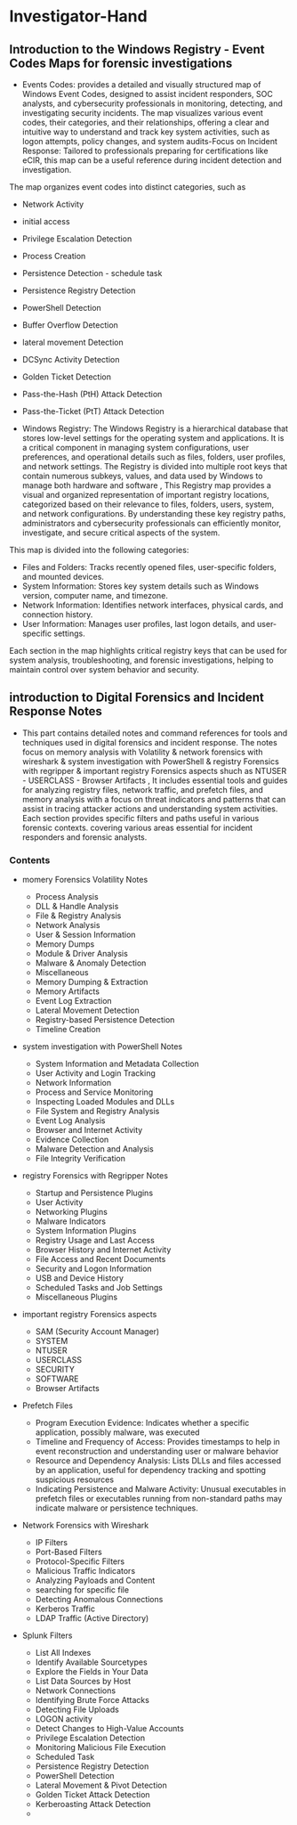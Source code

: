 # Investigator-Hand
## Introduction to the Windows Registry - Event Codes Maps for forensic investigations 

- Events Codes: provides a detailed and visually structured map of Windows Event Codes, designed to assist incident responders, SOC analysts, and cybersecurity professionals in monitoring, detecting, and investigating security incidents. The map visualizes various event codes, their categories, and their relationships, offering a clear and intuitive way to understand and track key system activities, such as logon attempts, policy changes, and system audits-Focus on Incident Response: Tailored to professionals preparing for certifications like eCIR, this map can be a useful reference during incident detection and investigation.

The map organizes event codes into distinct categories, such as 
- Network Activity
- initial access
- Privilege Escalation Detection
- Process Creation
- Persistence Detection - schedule task
- Persistence Registry    Detection
- PowerShell Detection
- Buffer Overflow Detection
- lateral movement Detection
- DCSync Activity Detection
- Golden Ticket Detection
- Pass-the-Hash (PtH) Attack Detection
- Pass-the-Ticket (PtT) Attack Detection


 - Windows Registry: The Windows Registry is a hierarchical database that stores low-level settings for the operating system and applications. It is a critical component in managing system configurations, user preferences, and operational details such as files, folders, user profiles, and network settings. The Registry is divided into multiple root keys that contain numerous subkeys, values, and data used by Windows to manage both hardware and software , This Registry map provides a visual and organized representation of important registry locations, categorized based on their relevance to files, folders, users, system, and network configurations. By understanding these key registry paths, administrators and cybersecurity professionals can efficiently monitor, investigate, and secure critical aspects of the system.

This map is divided into the following categories:

- Files and Folders: Tracks recently opened files, user-specific folders, and mounted devices.
- System Information: Stores key system details such as Windows version, computer name, and timezone.
- Network Information: Identifies network interfaces, physical cards, and connection history.
- User Information: Manages user profiles, last logon details, and user-specific settings.

Each section in the map highlights critical registry keys that can be used for system analysis, troubleshooting, and forensic investigations, helping to maintain control over system behavior and security.

## introduction to Digital Forensics and Incident Response Notes 

- This part contains detailed notes and command references for tools and techniques used in digital forensics and incident response. The notes focus on memory analysis with Volatility & network forensics with wireshark & system investigation with PowerShell & registry Forensics with regripper & important registry Forensics aspects shuch as NTUSER - USERCLASS - Browser Artifacts , It includes essential tools and guides for analyzing registry files, network traffic, and prefetch files, and memory analysis with a focus on threat indicators and patterns that can assist in tracing attacker actions and understanding system activities. Each section provides specific filters and paths useful in various forensic contexts. covering various areas essential for incident responders and forensic analysts.

### Contents
- momery Forensics Volatility Notes
    - Process Analysis
    - DLL & Handle Analysis
    - File & Registry Analysis
    - Network Analysis
    - User & Session Information
    - Memory Dumps
    - Module & Driver Analysis
    - Malware & Anomaly Detection
    - Miscellaneous
    - Memory Dumping & Extraction
    - Memory Artifacts
    - Event Log Extraction
    - Lateral Movement Detection
    - Registry-based Persistence Detection
    - Timeline Creation
      
- system investigation with PowerShell Notes
    - System Information and Metadata Collection
    - User Activity and Login Tracking
    - Network Information
    - Process and Service Monitoring
    - Inspecting Loaded Modules and DLLs
    - File System and Registry Analysis
    - Event Log Analysis
    - Browser and Internet Activity
    - Evidence Collection
    - Malware Detection and Analysis
    - File Integrity Verification
      
- registry Forensics with Regripper Notes
    - Startup and Persistence Plugins
    - User Activity
    - Networking Plugins
    - Malware Indicators
    - System Information Plugins
    - Registry Usage and Last Access
    - Browser History and Internet Activity
    -  File Access and Recent Documents
    -  Security and Logon Information
    -  USB and Device History
    -  Scheduled Tasks and Job Settings
    -  Miscellaneous Plugins
      
 - important registry Forensics aspects
    - SAM (Security Account Manager)
    - SYSTEM
    - NTUSER
    - USERCLASS
    - SECURITY
    - SOFTWARE
    - Browser Artifacts
      
- Prefetch Files
    - Program Execution Evidence: Indicates whether a specific application, possibly malware, was executed
    - Timeline and Frequency of Access: Provides timestamps to help in event reconstruction and understanding user or malware behavior
    - Resource and Dependency Analysis: Lists DLLs and files accessed by an application, useful for dependency tracking and spotting suspicious resources
    - Indicating Persistence and Malware Activity: Unusual executables in prefetch files or executables running from non-standard paths may indicate malware or persistence techniques.
      
 - Network Forensics with Wireshark
    - IP Filters
    - Port-Based Filters
    - Protocol-Specific Filters
    - Malicious Traffic Indicators
    - Analyzing Payloads and Content
    - searching for specific file
    - Detecting Anomalous Connections
    - Kerberos Traffic
    - LDAP Traffic (Active Directory)    

- Splunk Filters
    - List All Indexes
    - Identify Available Sourcetypes
    - Explore the Fields in Your Data
    - List Data Sources by Host
    - Network Connections
    - Identifying Brute Force Attacks
    - Detecting File Uploads
    - LOGON activity
    - Detect Changes to High-Value Accounts
    - Privilege Escalation Detection
    - Monitoring Malicious File Execution
    - Scheduled Task
    - Persistence Registry Detection
    - PowerShell Detection
    - Lateral Movement & Pivot Detection
    - Golden Ticket Attack Detection
    - Kerberoasting Attack Detection
    -  
